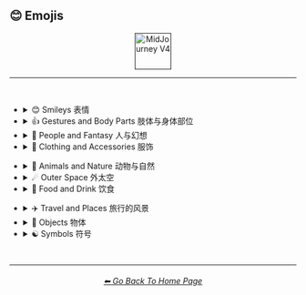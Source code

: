 <h2>😊 Emojis</h2>

<div align="center">

[<img src="/Images/Repo_Parts/Buttons/Version_Buttons/button_version_V4_active.webp?raw=true" alt="MidJourney V4" height="64" />]()

</div>

<hr>
<br>


- <details><summary>😊 Smileys 表情</summary><p><div align="center">

	| <br>👻<p><div align="center"><i><h6>Ghost 鬼魂</h6></i></div></p> | <br>💀<p><div align="center"><i><h6>Skull 骷髅头</h6></i></div></p> |
	| :-: | :-: |
	| <img src="/Images/MJ_V4/V4_Alpha_3.6/Emojis/Smileys/Ghost.webp?raw=true" width="256" /> | <img src="/Images/MJ_V4/V4_Alpha_3.6/Emojis/Smileys/Skull.webp?raw=true" width="256" /> |
	
	<br>
	
	| <br>🤖<p><div align="center"><i><h6>Robot Face 机械脸</h6></i></div></p> |
	| :-: |
	| <img src="/Images/MJ_V4/V4_Alpha_3.6/Emojis/Smileys/Robot_Face.webp?raw=true" width="256" /> |
	
	<br>
	
	| <br>👽<p><div align="center"><i><h6>Extraterrestrial Alien 外星人</h6></i></div></p> | <br>👾<p><div align="center"><i><h6>Alien Monster 外星怪兽</h6></i></div></p> |
	| :-: | :-: |
	| <img src="/Images/MJ_V4/V4_Alpha_3.6/Emojis/Smileys/Extraterrestrial_Alien.webp?raw=true" width="256" /> | <img src="/Images/MJ_V4/V4_Alpha_3.6/Emojis/Smileys/Alien_Monster.webp?raw=true" width="256" /> |
	
	<br>
	
	| <br>🎃<p><div align="center"><i><h6>Jack-O-Lantern 南瓜灯</h6></i></div></p> |
	| :-: |
	| <img src="/Images/MJ_V4/V4_Alpha_3.6/Emojis/Smileys/Jack-O-Lantern.webp?raw=true" width="256" /> |

  </div></p></details>


- <details><summary>👍 Gestures and Body Parts 肢体与身体部位</summary><p><div align="center">

	| <br>🤳<p><div align="center"><i><h6>Selfie 自拍</h6></i></div></p> |
	| :-: |
	| <img src="/Images/MJ_V4/V4_Alpha_3.6/Emojis/Gestures_and_Body_Parts/Selfie.webp?raw=true" width="256" /> |

  </div></p></details>


- <details><summary>🧑 People and Fantasy 人与幻想</summary><p><div align="center">

	| <br>👨‍💻<p><div align="center"><i><h6>Man Technologist 技术男</h6></i></div></p><p><div align="center"><code>(Man + Personal Computer)</code></div></p> | <br>👩‍💻<p><div align="center"><i><h6>Woman Technologist 技术女</h6></i></div></p><p><div align="center"><code>(Woman + Personal Computer)</code></div></p> |
	| :-: | :-: |
	| <img src="/Images/MJ_V4/V4_Alpha_3.6/Emojis/People_and_Fantasy/Man_Technologist.webp?raw=true" width="256" /> | <img src="/Images/MJ_V4/V4_Alpha_3.6/Emojis/People_and_Fantasy/Woman_Technologist.webp?raw=true" width="256" /> |
	
	<br>
	
	| <br>🧙<p><div align="center"><i><h6>Mage 法师</h6></i></div></p> | <br>🧙‍♂️<p><div align="center"><i><h6>Man Mage 男法师</h6></i></div></p><p><div align="center"><code>(Mage + Male Symbol)</code></div></p> |
	| :-: | :-: |
	| <img src="/Images/MJ_V4/V4_Alpha_3.6/Emojis/People_and_Fantasy/Mage.webp?raw=true" width="256" /> | <img src="/Images/MJ_V4/V4_Alpha_3.6/Emojis/People_and_Fantasy/Man_Mage.webp?raw=true" width="256" /> |
	
	<br>
	
	| <br>🤦<p><div align="center"><i><h6>Facepalm 捂脸</h6></i></div></p> | <br>🤦‍♂️<p><div align="center"><i><h6>Man Facepalming 捂脸男</h6></i></div></p><p><div align="center"><code>(Face Palm + Male Sign)</code></div></p> | <br>🤦‍♀️<p><div align="center"><i><h6>Woman Facepalming 捂脸女</h6></i></div></p><p><div align="center"><code>(Face Palm + Female Sign)</code></div></p> |
	| :-: | :-: | :-: |
	| <img src="/Images/MJ_V4/V4_Alpha_3.6/Emojis/People_and_Fantasy/Facepalm.webp?raw=true" width="256" /> | <img src="/Images/MJ_V4/V4_Alpha_3.6/Emojis/People_and_Fantasy/Man_Facepalming.webp?raw=true" width="256" /> | <img src="/Images/MJ_V4/V4_Alpha_3.6/Emojis/People_and_Fantasy/Woman_Facepalming.webp?raw=true" width="256" /> |

  </div></p></details>


- <details><summary>👚 Clothing and Accessories 服饰</summary><p><div align="center">

	| <br>👑<p><div align="center"><i><h6>Crown 皇冠</h6></i></div></p> |
	| :-: |
	| <img src="/Images/MJ_V4/V4_Alpha_3.6/Emojis/Clothing_and_Accessories/Crown.webp?raw=true" width="256" /> |
	
	<br>
	
	| <br>💍<p><div align="center"><i><h6>Ring 指环</h6></i></div></p> |
	| :-: |
	| <img src="/Images/MJ_V4/V4_Alpha_3.6/Emojis/Clothing_and_Accessories/Ring.webp?raw=true" width="256" /> |

  </div></p></details>


<!--
- <details><summary>🖐🏻 Skin Type Emojis 肤色</summary><p><div align="center">



  </div></p></details>
-->


- <details><summary>🌲 Animals and Nature 动物与自然</summary><p><div align="center">

	| <br>🐱<p><div align="center"><i><h6>Cat Face 猫脸</h6></i></div></p> | <br>🐶<p><div align="center"><i><h6>Dog Face 狗脸</h6></i></div></p> |
	| :-: | :-: |
	| <img src="/Images/MJ_V4/V4_Alpha_3.6/Emojis/Animals_and_Nature/Cat_Face.webp?raw=true" width="256" /> | <img src="/Images/MJ_V4/V4_Alpha_3.6/Emojis/Animals_and_Nature/Dog_Face.webp?raw=true" width="256" /> |
	
	<br>
	
	| <br>🐼<p><div align="center"><i><h6>Panda Face 熊猫脸</h6></i></div></p> | <br>🐺<p><div align="center"><i><h6>Wolf Face 狼脸</h6></i></div></p> |
	| :-: | :-: |
	| <img src="/Images/MJ_V4/V4_Alpha_3.6/Emojis/Animals_and_Nature/Panda_Face.webp?raw=true" width="256" /> | <img src="/Images/MJ_V4/V4_Alpha_3.6/Emojis/Animals_and_Nature/Wolf_Face.webp?raw=true" width="256" /> |
	
	<br>
	
	| <br>🦄<p><div align="center"><i><h6>Unicorn Face 独角兽</h6></i></div></p> |
	| :-: |
	| <img src="/Images/MJ_V4/V4_Alpha_3.6/Emojis/Animals_and_Nature/Unicorn_Face.webp?raw=true" width="256" /> |
	
	<br>
	
	| <br>🍄<p><div align="center"><i><h6>Mushroom 蘑菇</h6></i></div></p> | <br>🐚<p><div align="center"><i><h6>Spiral Shell 螺旋外壳</h6></i></div></p> | <br>🕸<p><div align="center"><i><h6>Spider Web 蜘蛛网</h6></i></div></p> |
	| :-: | :-: | :-: |
	| <img src="/Images/MJ_V4/V4_Alpha_3.6/Emojis/Animals_and_Nature/Mushroom.webp?raw=true" width="256" /> | <img src="/Images/MJ_V4/V4_Alpha_3.6/Emojis/Animals_and_Nature/Spiral_Shell.webp?raw=true" width="256" /> | <img src="/Images/MJ_V4/V4_Alpha_3.6/Emojis/Animals_and_Nature/Spider_Web.webp?raw=true" width="256" /> |
	
	<br>
	
	| <br>🔥<p><div align="center"><i><h6>Fire 火</h6></i></div></p> |
	| :-: |
	| <img src="/Images/MJ_V4/V4_Alpha_3.6/Emojis/Animals_and_Nature/Fire.webp?raw=true" width="256" /> |
	
	<br>
	
	| <br>🌈<p><div align="center"><i><h6>Rainbow 彩虹</h6></i></div></p> | <br>🌪<p><div align="center"><i><h6>Cloud With Tornado 云和龙卷风</h6></i></div></p> | <br>🌀<p><div align="center"><i><h6>Cyclone 台风</h6></i></div></p> |
	| :-: | :-: | :-: |
	| <img src="/Images/MJ_V4/V4_Alpha_3.6/Emojis/Animals_and_Nature/Rainbow.webp?raw=true" width="256" /> | <img src="/Images/MJ_V4/V4_Alpha_3.6/Emojis/Animals_and_Nature/Cloud_With_Tornado.webp?raw=true" width="256" /> | <img src="/Images/MJ_V4/V4_Alpha_3.6/Emojis/Animals_and_Nature/Cyclone.webp?raw=true" width="256" /> |

	<br>
	
	| <br>💧<p><div align="center"><i><h6>Droplet 水滴</h6></i></div></p> | <br>🌊<p><div align="center"><i><h6>Water Wave 水波</h6></i></div></p> |
	| :-: | :-: |
	| <img src="/Images/MJ_V4/V4_Alpha_3.6/Emojis/Animals_and_Nature/Droplet.webp?raw=true" width="256" /> | <img src="/Images/MJ_V4/V4_Alpha_3.6/Emojis/Animals_and_Nature/Water_Wave.webp?raw=true" width="256" /> |
	
	<br>
	
	| <br>🌫<p><div align="center"><i><h6>Fog 雾</h6></i></div></p> |
	| :-: |
	| <img src="/Images/MJ_V4/V4_Alpha_3.6/Emojis/Animals_and_Nature/Fog.webp?raw=true" width="256" /> |

  </div></p></details>


- <details><summary>☄ Outer Space 外太空</summary><p><div align="center">

	| <br>🌌<p><div align="center"><i><h6>Milky Way 银河系</h6></i></div></p> | <br>🪐<p><div align="center"><i><h6>Ringed Planet 行星环</h6></i></div></p> |
	| :-: | :-: |
	| <img src="/Images/MJ_V4/V4_Alpha_3.6/Emojis/Outer_Space/Milky_Way.webp?raw=true" width="256" /> | <img src="/Images/MJ_V4/V4_Alpha_3.6/Emojis/Outer_Space/Ringed_Planet.webp?raw=true" width="256" /> |
	
	<br>

	| <br>🌠<p><div align="center"><i><h6>Shooting Star 射星</h6></i></div></p> | <br>☄️<p><div align="center"><i><h6>Comet 彗星</h6></i></div></p> |
	| :-: | :-: |
	| <img src="/Images/MJ_V4/V4_Alpha_3.6/Emojis/Outer_Space/Shooting_Star.webp?raw=true" width="256" /> | <img src="/Images/MJ_V4/V4_Alpha_3.6/Emojis/Outer_Space/Comet.webp?raw=true" width="256" /> |
	
	<br>
	
	| <br>⭐️<p><div align="center"><i><h6>White Medium Star 白中星</h6></i></div></p> | <br>🌟<p><div align="center"><i><h6>Glowing Star 发光的行星</h6></i></div></p> |
	| :-: | :-: |
	| <img src="/Images/MJ_V4/V4_Alpha_3.6/Emojis/Outer_Space/White_Medium_Star.webp?raw=true" width="256" /> | <img src="/Images/MJ_V4/V4_Alpha_3.6/Emojis/Outer_Space/Glowing_Star.webp?raw=true" width="256" /> |

  </div></p></details>


- <details><summary>🍕 Food and Drink 饮食</summary><p><div align="center">

	| <br>🍎<p><div align="center"><i><h6>Red Apple 红苹果</h6></i></div></p> | <br>🍏<p><div align="center"><i><h6>Green Apple 绿苹果</h6></i></div></p> |
	| :-: | :-: |
	| <img src="/Images/MJ_V4/V4_Alpha_3.6/Emojis/Food_and_Drink/Red_Apple.webp?raw=true" width="256" /> | <img src="/Images/MJ_V4/V4_Alpha_3.6/Emojis/Food_and_Drink/Green_Apple.webp?raw=true" width="256" /> |
	
	<br>
	
	| <br>🍌<p><div align="center"><i><h6>Banana 香蕉</h6></i></div></p> | <br>🍒<p><div align="center"><i><h6>Cherries 车厘子</h6></i></div></p> | <br>🍉<p><div align="center"><i><h6>Watermelon 西瓜</h6></i></div></p> |
	| :-: | :-: | :-: |
	| <img src="/Images/MJ_V4/V4_Alpha_3.6/Emojis/Food_and_Drink/Banana.webp?raw=true" width="256" /> | <img src="/Images/MJ_V4/V4_Alpha_3.6/Emojis/Food_and_Drink/Cherries.webp?raw=true" width="256" /> | <img src="/Images/MJ_V4/V4_Alpha_3.6/Emojis/Food_and_Drink/Watermelon.webp?raw=true" width="256" /> |
	
	<br>
	
	| <br>🥝<p><div align="center"><i><h6>Kiwifruit 奇异果</h6></i></div></p> | <br>🥥<p><div align="center"><i><h6>Coconut 椰子</h6></i></div></p> |
	| :-: | :-: |
	| <img src="/Images/MJ_V4/V4_Alpha_3.6/Emojis/Food_and_Drink/Kiwifruit.webp?raw=true" width="256" /> | <img src="/Images/MJ_V4/V4_Alpha_3.6/Emojis/Food_and_Drink/Coconut.webp?raw=true" width="256" /> |
	<br>
	
	| <br>🌶<p><div align="center"><i><h6>Hot Pepper 辣椒</h6></i></div></p> |
	| :-: |
	| <img src="/Images/MJ_V4/V4_Alpha_3.6/Emojis/Food_and_Drink/Hot_Pepper.webp?raw=true" width="256" /> |
	
	<br>
	
	| <br>🥨<p><div align="center"><i><h6>Pretzel 脆饼</h6></i></div></p> |
	| :-: |
	| <img src="/Images/MJ_V4/V4_Alpha_3.6/Emojis/Food_and_Drink/Pretzel.webp?raw=true" width="256" /> |

  </div></p></details>


<!--
- <details><summary>🏈 Activity and Sports 运动</summary><p><div align="center">



  </div></p></details>
-->


- <details><summary>✈️ Travel and Places 旅行的风景</summary><p><div align="center">
	
	| <br>🎪<p><div align="center"><i><h6>Circus Tent 马戏团帐篷</h6></i></div></p> |
	| :-: |
	| <img src="/Images/MJ_V4/V4_Alpha_3.6/Emojis/Travel_and_Places/Circus_Tent.webp?raw=true" width="256" /> |

	<br>

	| <br>🛕<p><div align="center"><i><h6>Hindu Temple 印度神庙</h6></i></div></p> | <br>⛩<p><div align="center"><i><h6>Shinto Shrine 神社</h6></i></div></p> |
	| :-: | :-: |
	| <img src="/Images/MJ_V4/V4_Alpha_3.6/Emojis/Travel_and_Places/Hindu_Temple.webp?raw=true" width="256" /> | <img src="/Images/MJ_V4/V4_Alpha_3.6/Emojis/Travel_and_Places/Shinto_Shrine.webp?raw=true" width="256" /> |
	
	<br>
	
	| <br>🕋<p><div align="center"><i><h6>Kaaba 卡巴拉</h6></i></div></p> |
	| :-: |
	| <img src="/Images/MJ_V4/V4_Alpha_3.6/Emojis/Travel_and_Places/Kaaba.webp?raw=true" width="256" /> |

  </div></p></details>


- <details><summary>🎷 Objects 物体</summary><p><div align="center">

	| <br>💿<p><div align="center"><i><h6>Optical Disc 光盘</h6></i></div></p> | <br>📀<p><div align="center"><i><h6>DVD</h6></i></div></p> |
	| :-: | :-: |
	| <img src="/Images/MJ_V4/V4_Alpha_3.6/Emojis/Objects/Optical_Disc.webp?raw=true" width="256" /> | <img src="/Images/MJ_V4/V4_Alpha_3.6/Emojis/Objects/DVD.webp?raw=true" width="256" /> |
	
	<br>
	
	| <br>⌛️<p><div align="center"><i><h6>Hourglass 沙漏</h6></i></div></p> | <br>⏳<p><div align="center"><i><h6>Hourglass With Flowing Sand 有流沙的沙漏</h6></i></div></p> |
	| :-: | :-: |
	| <img src="/Images/MJ_V4/V4_Alpha_3.6/Emojis/Objects/Hourglass.webp?raw=true" width="256" /> | <img src="/Images/MJ_V4/V4_Alpha_3.6/Emojis/Objects/Hourglass_With_Flowing_Sand.webp?raw=true" width="256" /> |
	
	<br>
	
	| <br>💡<p><div align="center"><i><h6>Electric Light Bulb 电灯泡</h6></i></div></p> |
	| :-: |
	| <img src="/Images/MJ_V4/V4_Alpha_3.6/Emojis/Objects/Electric_Light_Bulb.webp?raw=true" width="256" /> |
	
	<br>
	
	| <br>⚙️<p><div align="center"><i><h6>Gear 装备</h6></i></div></p> | <br>🔩<p><div align="center"><i><h6>Nut And Bolt 螺母和螺丝钉</h6></i></div></p> |
	| :-: | :-: |
	| <img src="/Images/MJ_V4/V4_Alpha_3.6/Emojis/Objects/Gear.webp?raw=true" width="256" /> | <img src="/Images/MJ_V4/V4_Alpha_3.6/Emojis/Objects/Nut_And_Bolt.webp?raw=true" width="256" /> |
	
	<br>
	
	| <br>🧱<p><div align="center"><i><h6>Brick 砖块</h6></i></div></p> | <br>💎<p><div align="center"><i><h6>Gem Stone 宝石</h6></i></div></p> |
	| :-: | :-: |
	| <img src="/Images/MJ_V4/V4_Alpha_3.6/Emojis/Objects/Brick.webp?raw=true" width="256" /> | <img src="/Images/MJ_V4/V4_Alpha_3.6/Emojis/Objects/Gem_Stone.webp?raw=true" width="256" /> |
	
	<br>
	
	| <br>💣<p><div align="center"><i><h6>Bomb 炸弹</h6></i></div></p> | <br>🧨<p><div align="center"><i><h6>Firecracker 鞭炮</h6></i></div></p> |
	| :-: | :-: |
	| <img src="/Images/MJ_V4/V4_Alpha_3.6/Emojis/Objects/Bomb.webp?raw=true" width="256" /> | <img src="/Images/MJ_V4/V4_Alpha_3.6/Emojis/Objects/Firecracker.webp?raw=true" width="256" /> |
		
	<br>
	
	| <br>🎆<p><div align="center"><i><h6>Fireworks 烟花</h6></i></div></p> | <br>🎇<p><div align="center"><i><h6>Firework Sparkler 仙女棒</h6></i></div></p> |
	| :-: | :-: |
	| <img src="/Images/MJ_V4/V4_Alpha_3.6/Emojis/Objects/Fireworks.webp?raw=true" width="256" /> | <img src="/Images/MJ_V4/V4_Alpha_3.6/Emojis/Objects/Firework_Sparkler.webp?raw=true" width="256" /> |

	<br>
	
	| <br>🧪<p><div align="center"><i><h6>Test Tube 试管</h6></i></div></p> | <br>⚗️<p><div align="center"><i><h6>Alembic 蒸馏器</h6></i></div></p> | <br>🧬<p><div align="center"><i><h6>DNA Double Helix 双螺旋</h6></i></div></p> |
	| :-: | :-: | :-: |
	| <img src="/Images/MJ_V4/V4_Alpha_3.6/Emojis/Objects/Test_Tube.webp?raw=true" width="256" /> | <img src="/Images/MJ_V4/V4_Alpha_3.6/Emojis/Objects/Alembic.webp?raw=true" width="256" /> | <img src="/Images/MJ_V4/V4_Alpha_3.6/Emojis/Objects/DNA_Double_Helix.webp?raw=true" width="256" /> |
	
	<br>
	
	| <br>🧫<p><div align="center"><i><h6>Petri Dish 培养皿</h6></i></div></p> | <br>🦠<p><div align="center"><i><h6>Microbe 微生物</h6></i></div></p> |
	| :-: | :-: |
	| <img src="/Images/MJ_V4/V4_Alpha_3.6/Emojis/Objects/Petri_Dish.webp?raw=true" width="256" /> | <img src="/Images/MJ_V4/V4_Alpha_3.6/Emojis/Objects/Microbe.webp?raw=true" width="256" /> |
	
	<br>
	
	| <br>🚽<p><div align="center"><i><h6>Toilet 厕所</h6></i></div></p> | <br>🧻<p><div align="center"><i><h6>Roll of Paper 卷纸</h6></i></div></p> |
	| :-: | :-: |
	| <img src="/Images/MJ_V4/V4_Alpha_3.6/Emojis/Objects/Toilet.webp?raw=true" width="256" /> | <img src="/Images/MJ_V4/V4_Alpha_3.6/Emojis/Objects/Roll_of_Paper.webp?raw=true" width="256" /> |
	
	<br>
	
	| <br>🖼<p><div align="center"><i><h6>Frame With Picture 相框</h6></i></div></p> |
	| :-: |
	| <img src="/Images/MJ_V4/V4_Alpha_3.6/Emojis/Objects/Frame_With_Picture.webp?raw=true" width="256" /> |
	
	<br>
	
	| <br>🎈<p><div align="center"><i><h6>Balloon 气球</h6></i></div></p> | <br>🎉<p><div align="center"><i><h6>Party Popper 派对气球</h6></i></div></p> | <br>🎊<p><div align="center"><i><h6>Confetti Ball 彩带球</h6></i></div></p> |
	| :-: | :-: | :-: |
	| <img src="/Images/MJ_V4/V4_Alpha_3.6/Emojis/Objects/Balloon.webp?raw=true" width="256" /> | <img src="/Images/MJ_V4/V4_Alpha_3.6/Emojis/Objects/Party_Popper.webp?raw=true" width="256" /> | <img src="/Images/MJ_V4/V4_Alpha_3.6/Emojis/Objects/Confetti_Ball.webp?raw=true" width="256" /> |

	<br>

	| <br>🎨<p><div align="center"><i><h6>Artist Palette 调色板</h6></i></div></p> | <br>🎬<p><div align="center"><i><h6>Clapper Board 场记板</h6></i></div></p> |
	| :-: | :-: |
	| <img src="/Images/MJ_V4/V4_Alpha_3.6/Emojis/Objects/Artist_Palette.webp?raw=true" width="256" /> | <img src="/Images/MJ_V4/V4_Alpha_3.6/Emojis/Objects/Clapper_Board.webp?raw=true" width="256" /> |
	
	<br>
	
	| <br>🎲<p><div align="center"><i><h6>Game Die 骰子</h6></i></div></p> | <br>🧩<p><div align="center"><i><h6>Jigsaw Puzzle Piece 拼图</h6></i></div></p> | <br>♟<p><div align="center"><i><h6>Black Chess Pawn 黑棋</h6></i></div></p> |
	| :-: | :-: | :-: |
	| <img src="/Images/MJ_V4/V4_Alpha_3.6/Emojis/Objects/Game_Die.webp?raw=true" width="256" /> | <img src="/Images/MJ_V4/V4_Alpha_3.6/Emojis/Objects/Jigsaw_Puzzle_Piece.webp?raw=true" width="256" /> | <img src="/Images/MJ_V4/V4_Alpha_3.6/Emojis/Objects/Black_Chess_Pawn.webp?raw=true" width="256" /> |
	
	<br>
	
	| <br>🎮<p><div align="center"><i><h6>Video Game 游戏</h6></i></div></p> |
	| :-: |
	| <img src="/Images/MJ_V4/V4_Alpha_3.6/Emojis/Objects/Video_Game.webp?raw=true" width="256" /> |
	
	<br>
	
	| <br>🏆<p><div align="center"><i><h6>Trophy 奖杯</h6></i></div></p> |
	| :-: |
	| <img src="/Images/MJ_V4/V4_Alpha_3.6/Emojis/Objects/Trophy.webp?raw=true" width="256" /> |

  </div></p></details>


- <details><summary>☯️ Symbols 符号</summary><p><div align="center">

	| <br>☮️<p><div align="center"><i><h6>Peace Symbol 和平</h6></i></div></p> | <br>☯️<p><div align="center"><i><h6>Yin Yang 太极</h6></i></div></p> |
	| :-: | :-: |
	| <img src="/Images/MJ_V4/V4_Alpha_3.6/Emojis/Symbols/Peace_Symbol.webp?raw=true" width="256" /> | <img src="/Images/MJ_V4/V4_Alpha_3.6/Emojis/Symbols/Yin_Yang.webp?raw=true" width="256" /> |
	
	<br>
	
	| <br>♾<p><div align="center"><i><h6>Infinity Symbol 无限</h6></i></div></p> | <br>⚛️<p><div align="center"><i><h6>Atom Symbol 原子</h6></i></div></p> |
	| :-: | :-: |
	| <img src="/Images/MJ_V4/V4_Alpha_3.6/Emojis/Symbols/Infinity_Symbol.webp?raw=true" width="256" /> | <img src="/Images/MJ_V4/V4_Alpha_3.6/Emojis/Symbols/Atom_Symbol.webp?raw=true" width="256" /> |
	
	<br>

	| <br>✨<p><div align="center"><i><h6>Sparkles 火花</h6></i></div></p> | <br>⚡️<p><div align="center"><i><h6>High Voltage Sign 高压</h6></i></div></p> |
	| :-: | :-: |
	| <img src="/Images/MJ_V4/V4_Alpha_3.6/Emojis/Symbols/Sparkles.webp?raw=true" width="256" /> | <img src="/Images/MJ_V4/V4_Alpha_3.6/Emojis/Symbols/High_Voltage_Sign.webp?raw=true" width="256" /> |

	<br>
	
	| <br>💫<p><div align="center"><i><h6>Dizzy Symbol 眩晕</h6></i></div></p> | <br>💥<p><div align="center"><i><h6>Collision Symbol 爆炸</h6></i></div></p> |
	| :-: | :-: |
	| <img src="/Images/MJ_V4/V4_Alpha_3.6/Emojis/Symbols/Dizzy_Symbol.webp?raw=true" width="256" /> | <img src="/Images/MJ_V4/V4_Alpha_3.6/Emojis/Symbols/Collision_Symbol.webp?raw=true" width="256" /> |

	<br>
	
	| <br>⚠️<p><div align="center"><i><h6>Warning Sign 警告</h6></i></div></p> | <br>☢️<p><div align="center"><i><h6>Radioactive Sign 辐射</h6></i></div></p> | <br>☣️<p><div align="center"><i><h6>Biohazard Sign 生化</h6></i></div></p> |
	| :-: | :-: | :-: |
	| <img src="/Images/MJ_V4/V4_Alpha_3.6/Emojis/Symbols/Warning_Sign.webp?raw=true" width="256" /> | <img src="/Images/MJ_V4/V4_Alpha_3.6/Emojis/Symbols/Radioactive_Sign.webp?raw=true" width="256" /> | <img src="/Images/MJ_V4/V4_Alpha_3.6/Emojis/Symbols/Biohazard_Sign.webp?raw=true" width="256" /> |
	
	<br>
	
	| <br>💠<p><div align="center"><i><h6>Diamond Shape With a Dot Inside 钻石内点</h6></i></div></p> |
	| :-: |
	| <img src="/Images/MJ_V4/V4_Alpha_3.6/Emojis/Symbols/Diamond_Shape_With_a_Dot_Inside.webp?raw=true" width="256" /> |
	
	<br>
	
	| <br>⚜️<p><div align="center"><i><h6>Fleur-De-Lis 百合花纹</h6></i></div></p> |
	| :-: |
	| <img src="/Images/MJ_V4/V4_Alpha_3.6/Emojis/Symbols/Fleur-De-Lis.webp?raw=true" width="256" /> |
	
	<br>
	
	| <br>🎵<p><div align="center"><i><h6>Musical Note 音符</h6></i></div></p> | <br>🎶<p><div align="center"><i><h6>Multiple Musical Notes 多个音符</h6></i></div></p> | <br>🎼<p><div align="center"><i><h6>Musical Score 乐谱</h6></i></div></p> |
	| :-: | :-: | :-: |
	| <img src="/Images/MJ_V4/V4_Alpha_3.6/Emojis/Symbols/Musical_Note.webp?raw=true" width="256" /> | <img src="/Images/MJ_V4/V4_Alpha_3.6/Emojis/Symbols/Multiple_Musical_Notes.webp?raw=true" width="256" /> | <img src="/Images/MJ_V4/V4_Alpha_3.6/Emojis/Symbols/Musical_Score.webp?raw=true" width="256" /> |
	
	<br>
	
	| <br>〰️<p><div align="center"><i><h6>Wavy Dash 波浪线</h6></i></div></p> | <br>➰<p><div align="center"><i><h6>Curly Loop 花括号循环</h6></i></div></p> | <br>➿<p><div align="center"><i><h6>Double Curly Loop 双花括号循环</h6></i></div></p> |
	| :-: | :-: | :-: |
	| <img src="/Images/MJ_V4/V4_Alpha_3.6/Emojis/Symbols/Wavy_Dash.webp?raw=true" width="256" /> | <img src="/Images/MJ_V4/V4_Alpha_3.6/Emojis/Symbols/Curly_Loop.webp?raw=true" width="256" /> | <img src="/Images/MJ_V4/V4_Alpha_3.6/Emojis/Symbols/Double_Curly_Loop.webp?raw=true" width="256" /> |
	
	<br>
	
	| <br>❤️<p><div align="center"><i><h6>Heart 心</h6></i></div></p> |
	| :-: |
	| <img src="/Images/MJ_V4/V4_Alpha_3.6/Emojis/Symbols/Heart.webp?raw=true" width="256" /> |
	
	<br>
	
	| <br>♠️<p><div align="center"><i><h6>Spade Suit 黑桃</h6></i></div></p> | <br>♥️<p><div align="center"><i><h6>Heart Suit 红桃</h6></i></div></p> |
	| :-: | :-: |
	| <img src="/Images/MJ_V4/V4_Alpha_3.6/Emojis/Symbols/Spade_Suit.webp?raw=true" width="256" /> | <img src="/Images/MJ_V4/V4_Alpha_3.6/Emojis/Symbols/Heart_Suit.webp?raw=true" width="256" /> |
	
	<br>
	
	| <br>♣️<p><div align="center"><i><h6>Club Suit 梅花</h6></i></div></p> | <br>♦️<p><div align="center"><i><h6>Diamond Suit 方片</h6></i></div></p> |
	| :-: | :-: |
	| <img src="/Images/MJ_V4/V4_Alpha_3.6/Emojis/Symbols/Club_Suit.webp?raw=true" width="256" /> | <img src="/Images/MJ_V4/V4_Alpha_3.6/Emojis/Symbols/Diamond_Suit.webp?raw=true" width="256" /> |

  </div></p></details>


<!--
- <details><summary>🏴 Flags 旗帜</summary><p><div align="center">



  </div></p></details>
-->


<br>

<hr><!--------------->
<div align="center">
<h6><a href="/README.md">⬅ Go Back To Home Page</a></h6>
</div>
